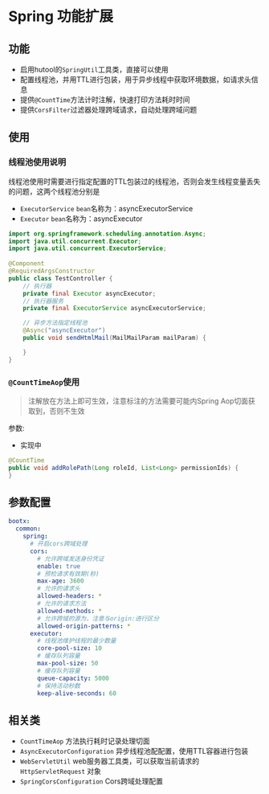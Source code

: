 # Spring 功能扩展
## 功能

-  启用hutool的`SpringUtil`工具类，直接可以使用 
-  配置线程池，并用TTL进行包装，用于异步线程中获取环境数据，如请求头信息 
-  提供`@CountTime`方法计时注解，快速打印方法耗时时间 
-  提供`CorsFilter`过滤器处理跨域请求，自动处理跨域问题 

## 使用
### 线程池使用说明
线程池使用时需要进行指定配置的TTL包装过的线程池，否则会发生线程变量丢失的问题，这两个线程池分别是

- `ExecutorService` `bean`名称为：asyncExecutorService
- `Executor` `bean`名称为：asyncExecutor

```java
import org.springframework.scheduling.annotation.Async;
import java.util.concurrent.Executor;
import java.util.concurrent.ExecutorService;
 
@Component
@RequiredArgsConstructor
public class TestController {
    // 执行器
    private final Executor asyncExecutor;
    // 执行器服务
    private final ExecutorService asyncExecutorService;

    // 异步方法指定线程池
    @Async("asyncExecutor")
    public void sendHtmlMail(MailMailParam mailParam) {

    }
}
```

### `@CountTimeAop`使用
> 注解放在方法上即可生效，注意标注的方法需要可能内Spring Aop切面获取到，否则不生效

参数:
- 实现中
```java
@CountTime
public void addRolePath(Long roleId, List<Long> permissionIds) {
}
```
## 参数配置
```yaml
bootx:
  common:
    spring:
      # 开启cors跨域处理
      cors:
        # 允许跨域发送身份凭证 
        enable: true
        # 预检请求有效期(秒)
        max-age: 3600
        # 允许的请求头
        allowed-headers: *
        # 允许的请求方法
        allowed-methods: *
        # 允许跨域的源为，注意与origin:进行区分
        allowed-origin-patterns: *
      executor:
        # 线程池维护线程的最少数量
        core-pool-size: 10
        # 缓存队列容量
        max-pool-size: 50
        # 缓存队列容量
        queue-capacity: 5000
        # 保持活动秒数
        keep-alive-seconds: 60
```

## 相关类

- `CountTimeAop` 方法执行耗时记录处理切面
- `AsyncExecutorConfiguration` 异步线程池配配置，使用TTL容器进行包装
- `WebServletUtil` web服务器工具类，可以获取当前请求的 `HttpServletRequest` 对象
- `SpringCorsConfiguration` Cors跨域处理配置
